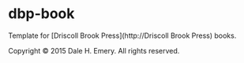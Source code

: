 # dbp-book
Template for [Driscoll Brook Press](http://Driscoll Brook Press) books.

Copyright © 2015 Dale H. Emery. All rights reserved.
